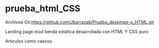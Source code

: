# prueba_html_CSS

Archivos
Git:https://github.com/Jbarrazab/Prueba_desempe-o_HTML.git

Landing page mod tienda estatica desarrollada con HTML Y CSS puro

Articulos como cascos